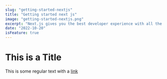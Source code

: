 ```yaml
---
slug: "getting-started-nextjs"
title: "Getting started next js"
image: "getting-started-nextjs.png"
excerpt: "Next.js gives you the best developer experience with all the features you need for production: hybrid static & server rendering, TypeScript support, smart bundling, route pre-fetching, and more. No config needed."
date: "2022-10-20"
isFeature: true
---
```


# This is a Title

This is some regular text with a [link](https://google.com)
